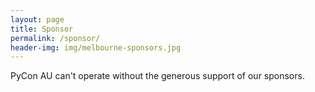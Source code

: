 ```yaml
---
layout: page
title: Sponsor
permalink: /sponsor/
header-img: img/melbourne-sponsors.jpg
---
```


PyCon AU can't operate without the generous support of our sponsors. 

